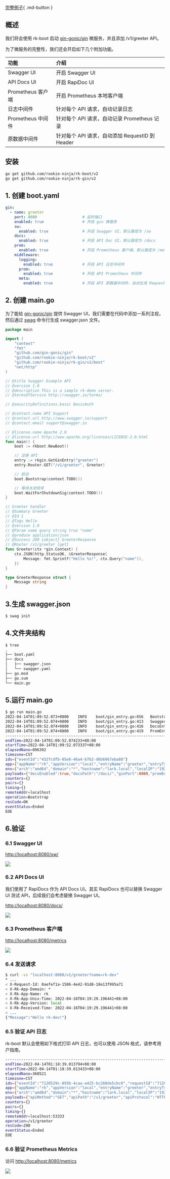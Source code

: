 [完整例子](https://github.com/rookie-ninja/rk-boot/tree/main/example/web/gin){ .md-button }

## 概述
我们将会使用 rk-boot 启动 [gin-gonic/gin](https://github.com/gin-gonic/gin) 微服务，并且添加 /v1/greeter API。

为了微服务的完整性，我们还会开启如下几个附加功能。

| 功能             | 介绍                                  |
|:---------------|:------------------------------------|
| Swagger UI     | 开启 Swagger UI                       |
| API Docs UI    | 开启 RapiDoc UI                       |
| Prometheus 客户端 | 开启 Prometheus 本地客户端                 |
| 日志中间件          | 针对每个 API 请求，自动记录日志                  |
| Prometheus 中间件 | 针对每个 API 请求，自动记录 Prometheus 记录      |
| 原数据中间件         | 针对每个 API 请求，自动添加 RequestID 到 Header |

## 安装
```bash
go get github.com/rookie-ninja/rk-boot/v2
go get github.com/rookie-ninja/rk-gin/v2
```

## 1. 创建 boot.yaml
```yaml
gin:
  - name: greeter
    port: 8080                    # 监听端口
    enabled: true                 # 开启 gin 微服务
    sw:
      enabled: true               # 开启 Swagger UI，默认路径为 /sw
    docs:
      enabled: true               # 开启 API Doc UI，默认路径为 /docs
    prom:
      enabled: true               # 开启 Prometheus 客户端，默认路径为 /metrics
    middleware:
      logging:
        enabled: true             # 开启 API 日志中间件
      prom:
        enabled: true             # 开启 API Prometheus 中间件
      meta:
        enabled: true             # 开启 API 原数据中间件，自动生成 RequestID
```

## 2. 创建 main.go
为了能给 [gin-gonic/gin](https://github.com/gin-gonic/gin) 提供 Swagger UI，我们需要在代码中添加一系列注视，然后通过 [swag](https://github.com/swaggo/swag) 命令行生成 swagger.json 文件。

```go
package main

import (
	"context"
	"fmt"
	"github.com/gin-gonic/gin"
	"github.com/rookie-ninja/rk-boot/v2"
	"github.com/rookie-ninja/rk-gin/v2/boot"
	"net/http"
)

// @title Swagger Example API
// @version 1.0
// @description This is a sample rk-demo server.
// @termsOfService http://swagger.io/terms/

// @securityDefinitions.basic BasicAuth

// @contact.name API Support
// @contact.url http://www.swagger.io/support
// @contact.email support@swagger.io

// @license.name Apache 2.0
// @license.url http://www.apache.org/licenses/LICENSE-2.0.html
func main() {
	boot := rkboot.NewBoot()

	// 注册 API
	entry := rkgin.GetGinEntry("greeter")
	entry.Router.GET("/v1/greeter", Greeter)

	// 启动
	boot.Bootstrap(context.TODO())

	// 等待关闭信号
	boot.WaitForShutdownSig(context.TODO())
}

// Greeter handler
// @Summary Greeter
// @Id 1
// @Tags Hello
// @version 1.0
// @Param name query string true "name"
// @produce application/json
// @Success 200 {object} GreeterResponse
// @Router /v1/greeter [get]
func Greeter(ctx *gin.Context) {
	ctx.JSON(http.StatusOK, &GreeterResponse{
		Message: fmt.Sprintf("Hello %s!", ctx.Query("name")),
	})
}

type GreeterResponse struct {
	Message string
}
```

## 3.生成 swagger.json

```bash
$ swag init
```

## 4.文件夹结构
```bash
$ tree
.
├── boot.yaml
├── docs
│   ├── swagger.json
│   └── swagger.yaml
├── go.mod
├── go.sum
└── main.go
```

## 5.运行 main.go
```bash
$ go run main.go
2022-04-14T01:09:52.073+0800    INFO    boot/gin_entry.go:656   Bootstrap GinEntry      {"eventId": "432fcdfb-05e8-46a4-b7b2-d6b6967eba88", "entryName": "greeter", "entryType": "GinEntry"}
2022-04-14T01:09:52.074+0800    INFO    boot/gin_entry.go:413   SwaggerEntry: http://localhost:8080/sw/
2022-04-14T01:09:52.074+0800    INFO    boot/gin_entry.go:416   DocsEntry: http://localhost:8080/docs/
2022-04-14T01:09:52.074+0800    INFO    boot/gin_entry.go:419   PromEntry: http://localhost:8080/metrics
------------------------------------------------------------------------
endTime=2022-04-14T01:09:52.074233+08:00
startTime=2022-04-14T01:09:52.073337+08:00
elapsedNano=896392
timezone=CST
ids={"eventId":"432fcdfb-05e8-46a4-b7b2-d6b6967eba88"}
app={"appName":"rk","appVersion":"local","entryName":"greeter","entryType":"GinEntry"}
env={"arch":"amd64","domain":"*","hostname":"lark.local","localIP":"192.168.101.5","os":"darwin"}
payloads={"docsEnabled":true,"docsPath":"/docs/","ginPort":8080,"promEnabled":true,"promPath":"/metrics","promPort":8080,"swEnabled":true,"swPath":"/sw/"}
counters={}
pairs={}
timing={}
remoteAddr=localhost
operation=Bootstrap
resCode=OK
eventStatus=Ended
EOE
```

## 6.验证
### 6.1 Swagger UI
[http://localhost:8080/sw/](http://localhost:8080/sw/)

![](../img/example/sw.png)

### 6.2 API Docs UI
我们使用了 RapiDocs 作为 API Docs UI。其实 RapiDocs 也可以替换 Swagger UI 测试 API，后续我们会考虑替换 Swagger UI。

[http://localhost:8080/docs/](http://localhost:8080/docs/)

![](../img/example/docs.png)

### 6.3 Prometheus 客户端
[http://localhost:8080/metrics](http://localhost:8080/metrics)

![](../img/example/metrics.png)

### 6.4 发送请求
```bash
$ curl -vs "localhost:8080/v1/greeter?name=rk-dev"
* ...
< X-Request-Id: 0aefef1a-1506-4e42-91d8-18e13f995a71
< X-Rk-App-Domain: *
< X-Rk-App-Name: rk
< X-Rk-App-Unix-Time: 2022-04-16T04:19:29.196441+08:00
< X-Rk-App-Version: local
< X-Rk-Received-Time: 2022-04-16T04:19:29.196441+08:00
< ...
{"Message":"Hello rk-dev!"}
```

### 6.5 验证 API 日志
rk-boot 默认会使用如下格式打印 API 日志，也可以使用 JSON 格式，请参考用户指南。

```bash
------------------------------------------------------------------------
endTime=2022-04-14T01:18:39.013794+08:00
startTime=2022-04-14T01:18:39.013433+08:00
elapsedNano=360521
timezone=CST
ids={"eventId":"7120529c-893b-4caa-a425-bc268de5cbc0","requestId":"7120529c-893b-4caa-a425-bc268de5cbc0"}
app={"appName":"rk","appVersion":"local","entryName":"greeter","entryType":"GinEntry"}
env={"arch":"amd64","domain":"*","hostname":"lark.local","localIP":"192.168.101.5","os":"darwin"}
payloads={"apiMethod":"GET","apiPath":"/v1/greeter","apiProtocol":"HTTP/1.1","apiQuery":"name=rk-dev","userAgent":"curl/7.64.1"}
counters={}
pairs={}
timing={}
remoteAddr=localhost:53333
operation=/v1/greeter
resCode=200
eventStatus=Ended
EOE
```

### 6.6 验证 Prometheus Metrics
访问 [http://localhost:8080/metrics](http://localhost:8080/metrics)

![](../img/example/api-metrics-gin.png)
